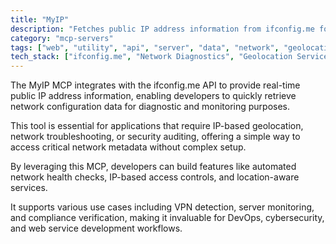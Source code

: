 ```yaml
---
title: "MyIP"
description: "Fetches public IP address information from ifconfig.me for network diagnostics and geolocation services."
category: "mcp-servers"
tags: ["web", "utility", "api", "server", "data", "network", "geolocation", "diagnostics", "monitoring"]
tech_stack: ["ifconfig.me", "Network Diagnostics", "Geolocation Services", "REST APIs", "VPN Detection", "Server Monitoring", "Compliance Verification"]
---
```


The MyIP MCP integrates with the ifconfig.me API to provide real-time public IP address information, enabling developers to quickly retrieve network configuration data for diagnostic and monitoring purposes. 

This tool is essential for applications that require IP-based geolocation, network troubleshooting, or security auditing, offering a simple way to access critical network metadata without complex setup.

By leveraging this MCP, developers can build features like automated network health checks, IP-based access controls, and location-aware services. 

It supports various use cases including VPN detection, server monitoring, and compliance verification, making it invaluable for DevOps, cybersecurity, and web service development workflows.